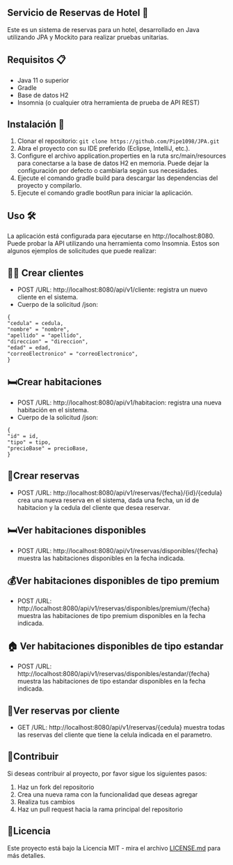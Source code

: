 ## Servicio de Reservas de Hotel 🏨

Este es un sistema de reservas para un hotel, desarrollado en Java utilizando JPA y Mockito para realizar pruebas unitarias.

## Requisitos 📋

- Java 11 o superior
- Gradle
- Base de datos H2
- Insomnia (o cualquier otra herramienta de prueba de API REST)

## Instalación 🚀

1. Clonar el repositorio: `git clone https://github.com/Pipe1098/JPA.git`
2. Abra el proyecto con su IDE preferido (Eclipse, IntelliJ, etc.).
3. Configure el archivo application.properties en la ruta src/main/resources para conectarse a la base de datos H2 en memoria. Puede dejar la configuración por defecto o cambiarla según sus necesidades.
4. Ejecute el comando gradle build para descargar las dependencias del proyecto y compilarlo.
5. Ejecute el comando gradle bootRun para iniciar la aplicación.

## Uso 🛠️

La aplicación está configurada para ejecutarse en http://localhost:8080.
Puede probar la API utilizando una herramienta como Insomnia. Estos son algunos ejemplos de solicitudes que puede realizar:

## 🧑‍💼 Crear clientes 
- POST /URL: http://localhost:8080/api/v1/cliente: registra un nuevo cliente en el sistema.
- Cuerpo de la solicitud /json: 
``` 
{
"cedula" = cedula,
"nombre" = "nombre",
"apellido" = "apellido",
"direccion" = "direccion",
"edad" = edad,
"correoElectronico" = "correoElectronico",
}
```
## 🛏️Crear habitaciones
- POST /URL: http://localhost:8080/api/v1/habitacion: registra una nueva habitación en el sistema.
- Cuerpo de la solicitud /json: 
``` 
{
"id" = id,
"tipo" = tipo,
"precioBase" = precioBase,
}
```
## 📅Crear reservas
- POST /URL: http://localhost:8080/api/v1/reservas/{fecha}/{id}/{cedula} crea una nueva reserva en el sistema, dada una fecha, un id de habitacion y la cedula del cliente que desea reservar.
## 🛏️Ver habitaciones disponibles
- POST /URL: http://localhost:8080/api/v1/reservas/disponibles/{fecha} muestra las habitaciones disponibles en la fecha indicada.
## 💰Ver habitaciones disponibles de tipo premium
- POST /URL: http://localhost:8080/api/v1/reservas/disponibles/premium/{fecha} muestra las habitaciones de tipo premium disponibles en la fecha indicada.
## 🏠 Ver habitaciones disponibles de tipo estandar
- POST /URL: http://localhost:8080/api/v1/reservas/disponibles/estandar/{fecha} muestra las habitaciones de tipo estandar disponibles en la fecha indicada.
 ## 📝Ver reservas por cliente
- GET  /URL: http://localhost:8080/api/v1/reservas/{cedula} muestra todas las reservas del cliente que tiene la celula indicada en el parametro.

## 🤝Contribuir
Si deseas contribuir al proyecto, por favor sigue los siguientes pasos:
1. Haz un fork del repositorio
2. Crea una nueva rama con la funcionalidad que deseas agregar
3. Realiza tus cambios
4. Haz un pull request hacia la rama principal del repositorio
## 📃Licencia
Este proyecto está bajo la Licencia MIT - mira el archivo [LICENSE.md](LICENSE.md) para más detalles.
